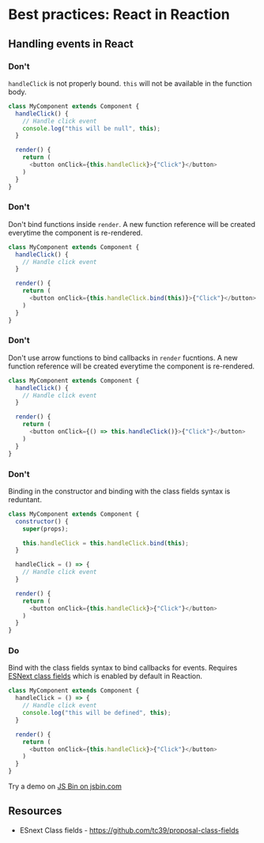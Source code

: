 # Best practices: React in Reaction

## Handling events in React

### Don't

`handleClick` is not properly bound. `this` will not be available in the function body.

```js
class MyComponent extends Component {
  handleClick() {
    // Handle click event
    console.log("this will be null", this);
  }

  render() {
    return (
      <button onClick={this.handleClick}>{"Click"}</button>
    )
  }
}
```

### Don't

Don't bind functions inside `render`. A new function reference will be created everytime the component is re-rendered.

```js
class MyComponent extends Component {
  handleClick() {
    // Handle click event
  }

  render() {
    return (
      <button onClick={this.handleClick.bind(this)}>{"Click"}</button>
    )
  }
}
```

### Don't

Don't use arrow functions to bind callbacks in `render` fucntions. A new function reference will be created everytime the component is re-rendered.

```js
class MyComponent extends Component {
  handleClick() {
    // Handle click event
  }

  render() {
    return (
      <button onClick={() => this.handleClick()}>{"Click"}</button>
    )
  }
}
```

### Don't

Binding in the constructor and binding with the class fields syntax is reduntant.

```js
class MyComponent extends Component {
  constructor() {
    super(props);

    this.handleClick = this.handleClick.bind(this);
  }

  handleClick = () => {
    // Handle click event
  }

  render() {
    return (
      <button onClick={this.handleClick}>{"Click"}</button>
    )
  }
}
```

### Do

Bind with the class fields syntax to bind callbacks for events. Requires [ESNext class fields](https://github.com/tc39/proposal-class-fields) which is enabled by default in Reaction.

```js
class MyComponent extends Component {
  handleClick = () => {
    // Handle click event
    console.log("this will be defined", this);
  }

  render() {
    return (
      <button onClick={this.handleClick}>{"Click"}</button>
    )
  }
}
```

Try a demo on <a class="jsbin-embed" href="https://jsbin.com/merebe/edit?js,console,output">JS Bin on jsbin.com</a>

## Resources

- ESnext Class fields - <https://github.com/tc39/proposal-class-fields>
